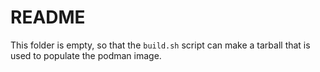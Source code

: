 # README

This folder is empty, so that the `build.sh` script can make a tarball that is
used to populate the podman image.
